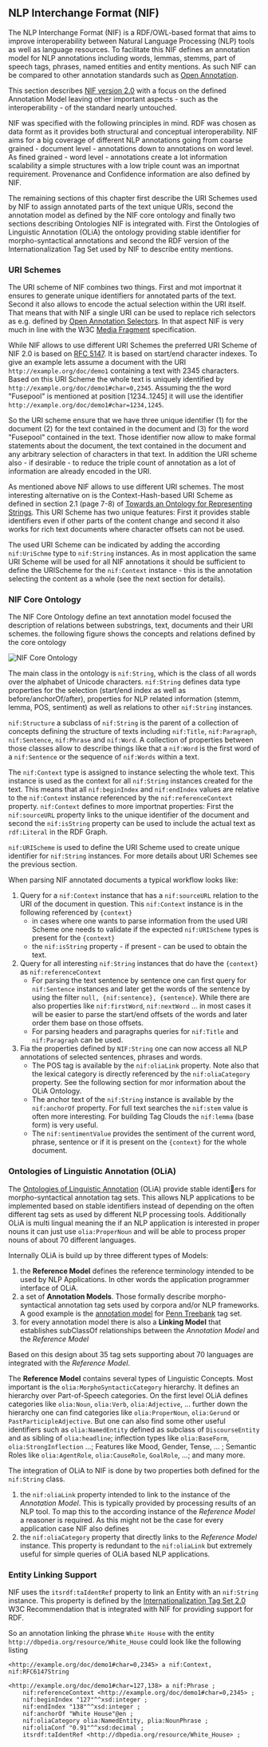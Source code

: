 NLP Interchange Format (NIF)
----------------------------

The NLP Interchange Format (NIF) is a RDF/OWL-based format that aims to improve interoperability between Natural Language Processing (NLP) tools as well as language resources. To facilitate this NIF defines an annotation model for NLP annotations including words, lemmas, stemms, part of speech tags, phrases, named entities and entity mentions. As such NIF can be compared to other annotation standards such as [Open Annotation](http://www.openannotation.org/spec/core/).

This section describes [NIF version 2.0](http://persistence.uni-leipzig.org/nlp2rdf/) with a focus on the defined Annotation Model leaving other important aspects - such as the interoperability - of the standard nearly untouched. 

NIF was specified with the following principles in mind. RDF was chosen as data formt as it provides both structural and conceptual interoperability. NIF aims for a big coverage of different NLP annotations going from coarse grained - document level - annotations down to annotations on word level. As fined grained - word level - annotations create a lot information scalability a simple structures with a low triple count was an importnat requirement. Provenance and Confidence information are also defined by NIF.


The remaining sections of this chapter first describe the URI Schemes used by NIF to assign annotated parts of the text unique URIs, second the annotation model as defined by the NIF core ontology and finally two sections describing Ontologies NIF is integrated with. First the Ontologies of Linguistic Annotation (OLiA) the ontology providing stable identifier for morpho-syntactical annotations and second the RDF version of the Internationalization Tag Set used by NIF to describe entity mentions.

### URI Schemes

The URI scheme of NIF combines two things. First and mot importnat it ensures to generate unique identifiers for annotated parts of the text. Second it also allows to encode the actual selection within the URI itself. That means that with NIF a single URI can be used to replace rich selectors as e.g. defined by [Open Annotation Selectors](http://www.openannotation.org/spec/core/specific.html#Selectors). In that aspect NIF is very much in line with the W3C [Media Fragment](http://www.w3.org/TR/media-frags/) specification.

While NIF allows to use different URI Schemes the preferred URI Scheme of NIF 2.0 is based on [RFC 5147](http://tools.ietf.org/html/rfc5147). It is based on start/end character indexes. To give an example lets assume a document with the URI `http://example.org/doc/demo1` containing a text with 2345 characters. Based on this URI Scheme the whole text is uniquely identified by `http://example.org/doc/demo1#char=0,2345`. Assuming the the word "Fusepool" is mentioned at position [1234..1245] it will use the identifier `http://example.org/doc/demo1#char=1234,1245`.

So the URI scheme ensure that we have three unique identifier (1) for the document (2) for the text contained in the document and (3) for the word "Fusepool" contained in the text. Those identifier now allow to make formal statements about the document, the text contained in the document and any arbitrary selection of characters in that text. In addition the URI scheme also - if desirable - to reduce the triple count of annotation as a lot of information are already encoded in the URI.

As mentioned above NIF allows to use different URI schemes. The most interesting alternative on is the Context-Hash-based URI Scheme as defined in section 2.1 (page 7-8) of [Towards an Ontology for Representing Strings](http://svn.aksw.org/papers/2012/WWW_NIF/public/string_ontology.pdf). This URI Scheme has two unique features: First it provides stable identifiers even if other parts of the content change and second it also works for rich text documents where character offsets can not be used. 

The used URI Scheme can be indicated by adding the according `nif:UriSchme` type to `nif:String` instances. As in most application the same URI Scheme will be used for all NIF annotations it should be sufficient to define the URIScheme for the `nif:Context` instance - this is the annotation selecting the content as a whole (see the next section for details).

### NIF Core Ontology

The NIF Core Ontology define an text annotation model focused the description of relations between substrings, text, documents and their URI schemes. the following figure shows the concepts and relations defined by the core ontology

![NIF Core Ontology](http://persistence.uni-leipzig.org/nlp2rdf/ontologies/nif-core/nif-core-ontology_web.png)

The main class in the ontology is `nif:String`, which is the class of all words over the alphabet of Unicode characters. `nif:String` defines data type properties for the selection (start/end index as well as before/anchorOf/after), properties for NLP related information (stemm, lemma, POS, sentiment) as well as relations to other `nif:String` instances. 

`nif:Structure` a subclass of `nif:String` is the parent of a collection of concepts defining the structure of texts including `nif:Title`, `nif:Paragraph`, `nif:Sentence`, `nif:Phrase` and `nif:Word`. A collection of properties between those classes allow to describe things like that a `nif:Word` is the first word of a `nif:Sentence` or the sequence of `nif:Words` within a text. 

The `nif:Context` type is assigned to instance selecting the whole text. This instance is used as the context for all `nif:String` instances created for the text. This means that all `nif:beginIndex` and `nif:endIndex` values are relative to the `nif:Context` instance referenced by the `nif:referenceContext` property. `nif:Context` defines to more importnat properties: First the `nif:sourceURL` property links to the unique identifier of the document and second the `nif:isString` property can be used to include the actual text as `rdf:Literal` in the RDF Graph.

`nif:URIScheme` is used to define the URI Scheme used to create unique identifier for `nif:String` instances. For more details about URI Schemes see the previous section.

When parsing NIF annotated documents a typical workflow looks like:

1. Query for a `nif:Context` instance that has a `nif:sourceURL` relation to the URI of the document in question. This `nif:Context` instance is in the following referenced by `{context}`
    * in cases where one wants to parse information from the used URI Scheme one needs to validate if the expected `nif:URIScheme` types is present for the `{context}`
    * the `nif:isString` property - if present - can be used to obtain the text. 
2. Query for all interesting `nif:String` instances that do have the `{context}` as `nif:referenceContext`
    * For parsing the text sentence by sentence one can first query for `nif:Sentence` instances and later get the words of the sentence by using the filter `null, {nif:sentence}, {sentence}`. While there are also properties like `nif:firstWord`, `nif:nextWord` ... in most cases it will be easier to parse the start/end offsets of the words and later order them base on those offsets.
    * For parsing headers and paragraphs queries for `nif:Title` and `nif:Paragraph` can be used.
3. Fia the properties defined by `NIF:String` one can now access all NLP annotations of selected sentences, phrases and words.
    * The POS tag is available by the `nif:oliaLink` property. Note also that the lexical category is directly referenced by the `nif:oliaCategory` property. See the following section for mor information about the OLiA Ontology.
    * The anchor text of the `nif:String` instance is available by the `nif:anchorOf` property. For full text searches the `nif:stem` value is often more interesting. For building Tag Clouds the `nif:lemma` (base form) is very useful.
    * The `nif:sentimentValue` provides the sentiment of the current word, phrase, sentence or if it is present on the `{context}` for the whole document.

### Ontologies of Linguistic Annotation (OLiA)

The [Ontologies of Linguistic Annotation](http://purl.org/olia) (OLiA) provide stable identiers for morpho-syntactical annotation tag sets. This allows NLP applications to be implemented based on stable identifiers instead of depending on the often different tag sets as used by different NLP processing tools. Additionally OLiA is multi lingual meaning the if an NLP application is interested in proper nouns it can just use `olia:ProperNoun` and will be able to process proper nouns of about 70 different languages.

Internally OLiA is build up by three different types of Models:

1. the __Reference Model__ defines the reference terminology intended to be used by NLP Applications. In other words the application programmer interface of OLiA.
2. a set of __Annotation Models__. Those formally describe morpho-syntactical annotation tag sets used by corpora and/or NLP frameworks. A good example is the [annotation model](http://purl.org/olia/penn.owl) for [Penn Treebank](http://www.cis.upenn.edu/~treebank/) tag set.
3. for every annotation model there is also a __Linking Model__ that establishes subClassOf relationships between the _Annotation Model_ and the _Reference Model_

Based on this design about 35 tag sets supporting about 70 languages are integrated with the _Reference Model_.

The __Reference Model__ contains several types of Linguistic Concepts. Most important is the `olia:MorphoSyntacticCategory` hierarchy. It defines an hierarchy over Part-of-Speech categories. On the first level OLiA defines categories like `olia:Noun`, `olia:Verb`, `olia:Adjective`, ... further down the hierarchy one can find categories like `olia:ProperNoun`, `olia:Gerund` or `PastParticipleAdjective`. But one can also find some other useful identifiers such as `olia:NamedEntity` defined as subclass of `DiscourseEntity` and as sibling of `olia:headline`; inflection types like `olia:BaseForm`, `olia:StrongInflection` ...; Features like Mood, Gender, Tense, ... ; Semantic Roles like `olia:AgentRole`, `olia:CauseRole`, `GoalRole`, ...; and many more.

The integration of OLiA to NIF is done by two properties both defined for the `nif:String` class.

1. the `nif:oliaLink` property intended to link to the instance of the _Annotation Model_. This is typically provided by processing results of an NLP tool. To map this to the according instance of the _Reference Model_ a reasoner is required. As this might not be the case for every application case NIF also defines
2. the `nif:oliaCategory` property that directly links to the _Reference Model_ instance. This property is redundant to the `nif:oliaLink` but extremely useful for simple queries of OLiA based NLP applications.

### Entity Linking Support

NIF uses the `itsrdf:taIdentRef` property to link an Entity with an `nif:String` instance. This property is defined by the [Internationalization Tag Set 2.0](http://www.w3.org/TR/its20/) W3C Recommendation that is integrated with NIF for providing support for RDF.

So an annotation linking the phrase `White House` with the entity `http://dbpedia.org/resource/White_House` could look like the following listing

    <http://example.org/doc/demo1#char=0,2345> a nif:Context, nif:RFC6147String
    
    <http://example.org/doc/demo1#char=127,138> a nif:Phrase ;
        nif:referenceContext <http://example.org/doc/demo1#char=0,2345> ;
        nif:beginIndex "127"^^xsd:integer ;
        nif:endIndex "138"^^xsd:integer ;
        nif:anchorOf "White House"@en ;
        nif:oliaCategory olia:NamedEntity, plia:NounPhrase ;
        nif:oliaConf "0.91"^^xsd:decimal ;
        itsrdf:taIdentRef <http://dbpedia.org/resource/White_House> ;
        



